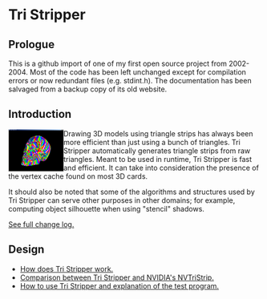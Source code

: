 # Tri Stripper

## Prologue

This is a github import of one of my first open source project from 2002-2004. Most of the code has been left unchanged except for compilation errors or now redundant files (e.g. stdint.h). The documentation has been salvaged from a backup copy of its old website.

## Introduction

<img align="left" src="doc/tristripper.png">Drawing 3D models using triangle strips has always been more efficient than just using a bunch of triangles. Tri Stripper automatically generates triangle strips from raw triangles. Meant to be used in runtime, Tri Stripper is fast and efficient. It can take into consideration the presence of the vertex cache found on most 3D cards.

It should also be noted that some of the algorithms and structures used by Tri Stripper can serve other purposes in other domains; for example, computing object silhouette when using "stencil" shadows.

[See full change log.](doc/ChangeLog.md)

## Design

- [How does Tri Stripper work.](doc/How.md)
- [Comparison between Tri Stripper and NVIDIA's NVTriStrip.](doc/VsNvTriStrip.md)
- [How to use Tri Stripper and explanation of the test program.](doc/Manual.md)
